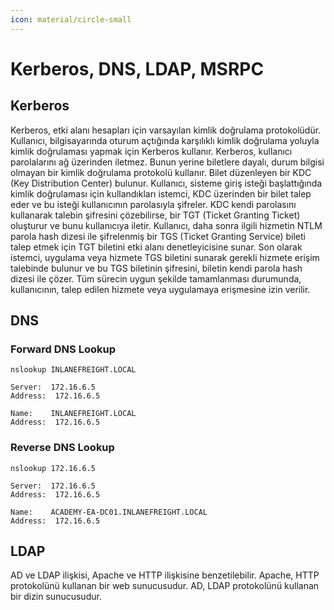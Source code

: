 ```yaml
---
icon: material/circle-small
---
```


# Kerberos, DNS, LDAP, MSRPC

## Kerberos

Kerberos, etki alanı hesapları için varsayılan kimlik doğrulama protokolüdür. Kullanıcı, bilgisayarında oturum açtığında karşılıklı kimlik doğrulama yoluyla kimlik doğrulaması yapmak için Kerberos kullanır. Kerberos, kullanıcı parolalarını ağ üzerinden iletmez. Bunun yerine biletlere dayalı, durum bilgisi olmayan bir kimlik doğrulama protokolü kullanır. Bilet düzenleyen bir KDC (Key Distribution Center) bulunur. Kullanıcı, sisteme giriş isteği başlattığında kimlik doğrulaması için kullandıkları istemci, KDC üzerinden bir bilet talep eder ve bu isteği kullanıcının parolasıyla şifreler. KDC kendi parolasını kullanarak talebin şifresini çözebilirse, bir TGT (Ticket Granting Ticket) oluşturur ve bunu kullanıcıya iletir. Kullanıcı, daha sonra ilgili hizmetin NTLM parola hash dizesi ile şifrelenmiş bir TGS (Ticket Granting Service) bileti talep etmek için TGT biletini etki alanı denetleyicisine sunar. Son olarak istemci, uygulama veya hizmete TGS biletini sunarak gerekli hizmete erişim talebinde bulunur ve bu TGS biletinin şifresini, biletin kendi parola hash dizesi ile çözer. Tüm sürecin uygun şekilde tamamlanması durumunda, kullanıcının, talep edilen hizmete veya uygulamaya erişmesine izin verilir.

## DNS

### Forward DNS Lookup

```batch
nslookup INLANEFREIGHT.LOCAL
```

```text title="Output"
Server:  172.16.6.5
Address:  172.16.6.5

Name:    INLANEFREIGHT.LOCAL
Address:  172.16.6.5
```

### Reverse DNS Lookup

```batch
nslookup 172.16.6.5
```

```text title="Output"
Server:  172.16.6.5
Address:  172.16.6.5

Name:    ACADEMY-EA-DC01.INLANEFREIGHT.LOCAL
Address:  172.16.6.5
```

## LDAP

AD ve LDAP ilişkisi, Apache ve HTTP ilişkisine benzetilebilir. Apache, HTTP protokolünü kullanan bir web sunucusudur. AD, LDAP protokolünü kullanan bir dizin sunucusudur.
